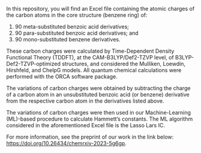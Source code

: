 In this repository, you will find an Excel file containing the atomic charges of the carbon atoms in the core structure (benzene ring) of:

1) 90 meta-substituted benzoic acid derivatives;
2) 90 para-substituted benzoic acid derivatives; and
3) 90 mono-substituted benzene derivatives.

These carbon charges were calculated by Time-Dependent Density Functional Theory (TDDFT), at the CAM-B3LYP/Def2-TZVP level, of B3LYP-Def2-TZVP-optimized structures, and considered the Mulliken, Loewdin, Hirshfeld, and ChelpG models. All quantum chemical calculations were performed with the ORCA software package.

The variations of carbon charges were obtained by subtracting the charge of a carbon atom in an unsubstituted benzoic acid (or benzene) derivative from the respective carbon atom in the derivatives listed above.

The variations of carbon charges were then used in our Machine-Learning (ML)-based procedure to calculate Hammett’s constants. The ML algorithm considered in the aforementioned Excel file is the Lasso Lars IC.

For more information, see the preprint of our work in the link below: https://doi.org/10.26434/chemrxiv-2023-5g6gp.
